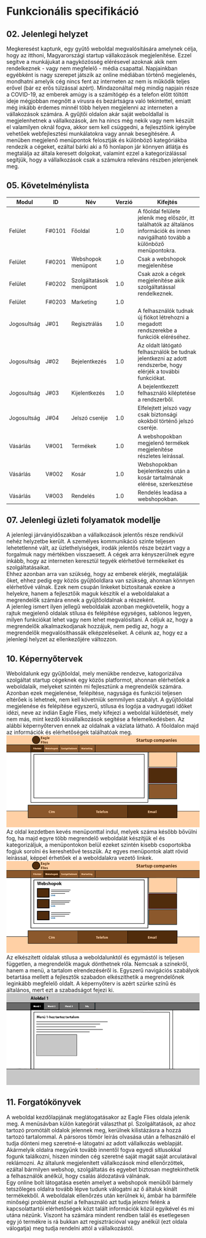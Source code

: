 # Funkcionális specifikáció
## 02. Jelenlegi helyzet
Megkeresést kaptunk, egy gyűtő weboldal megvalósítására amelynek célja, hogy az itthoni, Magyarországi startup vállakozások megjelenítése. Ezzel segítve a munkájukat a nagyközösség elérésevel azoknak akik nem rendelkeznek - vagy nem megfelelő - média csapattal. Napjainkban egyébként is nagy szerepet játszik az online médiában történő megjelenés, mondhatni amelyik cég nincs fent az interneten az nem is működik teljes erővel (bár ez erős túlzással azért). Mindazonáltal még mindig napjain része a COVID-19, az emberek amúgy is a számítógép és a telefon előtt töltött ideje mégjobban megnőtt a vírusra és bezártságra való tekintettel, emiatt még inkább érdemes minnél több helyen megjelenni az interneten a vállakozások számára. A gyűjtői oldalon akár saját weboldallal is megjelenhetnek a vállalkozások, ám ha nincs még nekik vagy nem készült el valamilyen oknál fogva, akkor sem kell csüggedni, a fejlesztőink igénybe vehetőek webfejlesztési munkálatokra vagy annak besegítésére. A menüben megjelenő menüpontok felosztják és különböző kategóriákba rendezik a cégeket, ezáltal bárki aki a fő honlapon jár könnyen átlátja és megtalálja az általa keresett dolgokat, valamint ezzel a kategorizálással segítjük, hogy a vállalkozások csak a számukra releváns részben jelenjenek meg.

## 05. Követelménylista
| Modul       | ID      | Név                     | Verzió | Kifejtés                                 |
|-------------|---------|-------------------------|--------|------------------------------------------|
| Felület     | F#0101  | Főoldal                 | 1.0    | A főoldal felülete jelenik meg először, itt találhatók az általános információk és innen navigálható tovább a különböző menüpontokra. |
| Felület     | F#0201  | Webshopok menüpont      | 1.0    | Csak a webshopok megjelenítése           |
| Felület     | F#0202  | Szolgáltatások menüpont | 1.0    | Csak azok a cégek megjelenítése akik szolgáltatással rendelkeznek. |
| Felület     | F#0203  | Marketing               | 1.0    |                                          |
| Jogosultság | J#01    | Regisztrálás            | 1.0    | A felhasználók tudnak új fiókot létrehozni a megadott rendszerekbe a funkciók eléréséhez. |
| Jogosultság | J#02    | Bejelentkezés           | 1.0    | Az oldalt látógató felhasználók be tudnak jelentkezni az adott rendszerbe, hogy elérjék a további funkciókat. |
| Jogosultság | J#03    | Kijelentkezés           | 1.0    | A bejelentkezett felhasználó kiléptetése a rendszerből. |
| Jogosultság | J#04    | Jelszó cseréje          | 1.0    | Elfelejtett jelszó vagy csak biztonsági okokból történő jelszó cseréje. |
| Vásárlás    | V#001  | Termékek                 | 1.0    | A webshopokban megjelenő termékek megjelenítése részletes leírással.         |
| Vásárlás    | V#002  | Kosár                    | 1.0    | Webshopokban bejelentkezés után a kosár tartalmának elérése, szerkesztése           |
| Vásárlás    | V#003  | Rendelés                 | 1.0    | Rendelés leadása a webshopokban. |

## 07. Jelenlegi üzleti folyamatok modellje
A jelenlegi járványidőszakban a vállalkozások jelentős része rendkívül nehéz helyzetbe került. A személyes kommunikáció szinte teljesen lehetetlenné vált, az üzlethelyiségek, irodák jelentős része bezárt vagy a forgalmuk nagy mértékben visszaesett. A cégek arra kényszerülnek egyre inkább, hogy az interneten keresztül tegyék elérhetővé termékeiket és szolgáltatásaikat.  
Ehhez azonban arra van szükség, hogy az emberek elérjék, megtalálják őket, ehhez pedig egy közös gyűjtőoldlara van szükség, ahonnan könnyen elérhetővé válnak. Ezek nem csupán linkeket biztosítanak ezekre a helyekre, hanem a fejlesztőik maguk készítik el a weboldalakat a megrendelők számára ennek a gyűjtőoldalnak a részeként.  
A jelenleg ismert ilyen jellegű weboldalak azonban megkövetelik, hogy a rajtuk megjelenő oldalak stílusa és felépítése egységes, sablonos legyen, milyen funkciókat lehet vagy nem lehet megvalósítani. A céljuk az, hogy a megrendelők alkalmazkodjanak hozzájuk, nem pedig az, hogy a megrendelők megvalósíthassák elképzeléseiket. A célunk az, hogy ez a jelenlegi helyzet az ellenkezőjére változzon.

## 10. Képernyőtervek
Weboldalunk egy gyűjtőoldal, mely menükbe rendezve, katogorizálva szolgáltat startup cégeknek egy közös platformot, ahonnan elérhetőek a weboldalaik, melyeket szintén mi fejlesztünk a megrendelők számára. Azonban ezek megjelenése, felépítése, nagysága és funkciói teljesen eltérőek is lehetnek, nem kell követniük semmilyen szabályt. A gyűjtőoldal megjelenése és felépítése egyszerű, stílusa és logója a vadnyugati időket idézi, neve az indián Eagle Flies, mely kifejezi a weboldal küldetését, mely nem más, mint kezdő kisvállalkozások segítése a felemelkedésben. Az alábbi képernyőterven ennek az oldalnak a vázlata látható. A főoldalon majd az információk és elérhetőségek találhatóak meg.  
![A főoldal képernyőterve](Kepek/fooldal.png)  
Az oldal kezdetben kevés menüponttal indul, melyek száma később bővülni fog, ha majd egyre több megrendelő weboldalát készítjük el és kategorizáljuk, a menüpontokon belül ezeket szintén kisebb csoportokba fogjuk sorolni és kereshetővé tesszük. Az egyes menüpontok alatt rövid leírással, képpel érhetőek el a weboldalakra vezető linkek.  
![Az egyik menüpont képernyőterve](Kepek/menupont.png)  
Az elkészített oldalak stílusa a weboldalunktól és egymástól is teljesen független, a megrendelők maguk dönthetnek róla. Nemcsak a színekről, hanem a menü, a tartalom elrendezéséről is. Egyszerű navigációs szabályok betartása mellett a fejlesztők szabadon elkészíthetik a megrendelőnek leginkább megfelelő oldalt. A képernyőterv is azért szürke színű és általános, mert ezt a szabadságot fejezi ki.  
![Az egyik weboldal képernyőterve](Kepek/aloldal.png)

## 11. Forgatókönyvek
A weboldal kezdőlapjának meglátogatásakor az Eagle Flies oldala jelenik meg. A menüsávban külön kategórát választhat pl. Szolgáltatások, az ahoz tartozó promótált oldalok jelennek meg, kerülnek kilistázásra a hozzá tartozó tartalommal. A pársoros tömör leírás olvasása után a felhasználó el tudja dönteni meg szeretné-e látogatni az adott vállalkozás weblapját. Akármelyik oldalra megyünk tovább innentől fogva egyedi sítlusokkal fogunk találkozni, hiszen minden cég szeretné saját magát saját arculatával reklámozni. Az általunk megjelenített vállalkozások mind ellenőrzöttek, ezáltal bármilyen webshop, szolgáltatás és egyebet biztosan megtekinthetik a felhasználók anélkül, hogy csalás áldozatává válnának.
<br>
Egy online bolt látogatása esetén amelyet a webshopok menüből bármely tetszőleges oldalra tovább lépve tudunk válogatni az ő általuk kínált termékekből. A weboldalak ellenőrzés után kerülnek ki, ámbár ha bármiféle minőségi problémát észlel a felhasználó azt tudja jelezni felénk a kapcsolattartói elérhetőségek közt talált információk közül egyikével és mi utána nézünk. Viszont ha számára mindent rendben talál és esetlegesen egy jó termékre is rá bukkan azt regisztrációval vagy anélkül (ezt oldala válogatja) meg tudja rendelni attól a vállalkozástól.
<br>
